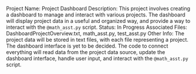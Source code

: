 Project Name: Project Dashboard
Description: This project involves creating a dashboard to manage and interact with various projects. The dashboard will display project data in a useful and organized way, and provide a way to interact with the `@math_asst.py` script.
Status: In Progress
Associated Files: DashboardProjectOverview.txt, math_asst.py, test_asst.py
Other Info: The project data will be stored in text files, with each file representing a project. The dashboard interface is yet to be decided. The code to connect everything will read data from the project data source, update the dashboard interface, handle user input, and interact with the `@math_asst.py` script.